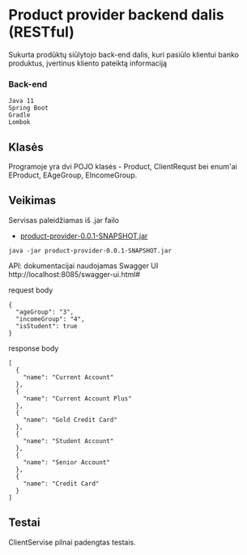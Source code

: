 # Product provider backend dalis (RESTful)

Sukurta prodūktų siūlytojo back-end dalis, kuri pasiūlo klientui banko produktus, įvertinus kliento pateiktą informaciją


### Back-end
```
Java 11
Spring Boot 
Gradle
Lombok 
```

## Klasės
Programoje yra dvi POJO klasės - Product, ClientRequst bei enum'ai EProduct, EAgeGroup, EIncomeGroup.

## Veikimas
Servisas paleidžiamas iš .jar failo
* [product-provider-0.0.1-SNAPSHOT.jar](https://github.com/SergejJerma/product-provider/blob/master/product-provider-0.0.1-SNAPSHOT.zip) 
```
java -jar product-provider-0.0.1-SNAPSHOT.jar
```
API: dokumentacijai naudojamas Swagger UI http://localhost:8085/swagger-ui.html#

request body
```
{
  "ageGroup": "3",
  "incomeGroup": "4",
  "isStudent": true
}
```
response body
```
[
  {
    "name": "Current Account"
  },
  {
    "name": "Current Account Plus"
  },
  {
    "name": "Gold Credit Card"
  },
  {
    "name": "Student Account"
  },
  {
    "name": "Senior Account"
  },
  {
    "name": "Credit Card"
  }
]
```
  
## Testai
ClientServise pilnai padengtas testais.
